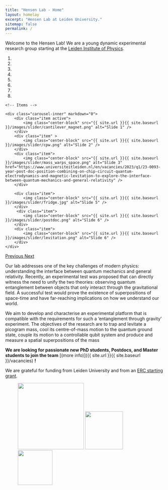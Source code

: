 ```yaml
---
title: "Hensen Lab - Home"
layout: homelay
excerpt: "Hensen Lab at Leiden University."
sitemap: false
permalink: /
---
```


Welcome to the Hensen Lab! We are a young dynamic experimental research group starting at the [Leiden Institute of Physics](http://www.physics.leidenuniv.nl). 

<!--<img class="img-responsive center-block" src="{{ site.url }}{{ site.baseurl }}/images/slider/mass_warps_space.png" alt="" />-->

<div markdown="0" id="carousel" class="carousel slide" data-ride="carousel" data-interval="4000" data-pause="hover" >
    <!-- Menu -->
    <ol class="carousel-indicators">
        <li data-target="#carousel" data-slide-to="0" class="active"></li>
        <li data-target="#carousel" data-slide-to="1"></li>
        <li data-target="#carousel" data-slide-to="2"></li>
        <li data-target="#carousel" data-slide-to="3"></li>
        <li data-target="#carousel" data-slide-to="4"></li>
        <li data-target="#carousel" data-slide-to="5"></li>
        <li data-target="#carousel" data-slide-to="6"></li>
        <li data-target="#carousel" data-slide-to="7"></li>
    </ol>

    <!-- Items -->
    
    <div class="carousel-inner" markdown="0">
        <div class="item active">
            <img class="center-block" src="{{ site.url }}{{ site.baseurl }}/images/slider/cantilever_magnet.png" alt="Slide 1" />
        </div>
        <div class="item" >
            <img class="center-block" src="{{ site.url }}{{ site.baseurl }}/images/slider/cpw.png" alt="Slide 2" />
        </div>
        <div class="item">
            <img class="center-block" src="{{ site.url }}{{ site.baseurl }}/images/slider/mass_warps_space.png" alt="Slide 3" href="https://www.universiteitleiden.nl/en/vacancies/2023/q1/23-0093-year-post-doc-position-combining-on-chip-circuit-quantum-electrodynamics-and-magnetic-levitation-to-explore-the-interface-between-quantum-mechanics-and-general-relativity" />
        </div>
<!--         <div class="item">
            <img src="{{ site.url }}{{ site.baseurl }}/images/slider/nanogolf.png" alt="Slide 4" />
        </div> -->
        <div class="item">
            <img class="center-block" src="{{ site.url }}{{ site.baseurl }}/images/slider/fridge.jpg" alt="Slide 5" />
        </div>       
         <div class="item">
            <img class="center-block" src="{{ site.url }}{{ site.baseurl }}/images/slider/postdoc.png" alt="Slide 6" />
        </div>
        <div class="item">
            <img class="center-block" src="{{ site.url }}{{ site.baseurl }}/images/slider/levitation.png" alt="Slide 6" />
        </div>
    </div>
  <a class="left carousel-control" href="#carousel" role="button" data-slide="prev">
    <span class="glyphicon glyphicon-chevron-left" aria-hidden="true"></span>
    <span class="sr-only">Previous</span>
  </a>
  <a class="right carousel-control" href="#carousel" role="button" data-slide="next">
    <span class="glyphicon glyphicon-chevron-right" aria-hidden="true"></span>
    <span class="sr-only">Next</span>
  </a>
</div>


Our lab addresses one of the key challenges of modern physics: understanding the interface between quantum mechanics and general relativity. Recently, an experimental test was proposed that can directly witness the need to unify the two theories: observing quantum entanglement between objects that only interact through the gravitational field. A successful test would prove the existence of superpositions of space-time and have far-reaching implications on how we understand our world. 

We aim to develop and characterise an experimental platform that is compatible with the requirements for such a ‘entanglement through gravity’ experiment. The objectives of the research are to trap and levitate a picogram mass, cool its centre-of-mass motion to the quantum ground state, couple its motion to a controllable qubit system and produce and measure a spatial superpositions of the mass

 **We are looking for passionate new PhD students, Postdocs, and Master students to join the team** [(more info)]({{ site.url }}{{ site.baseurl }}/vacancies) **!**

We are grateful for funding from Leiden University and from an [ERC starting grant](https://erc.europa.eu/funding/starting-grants).

<figure class="fourth">
  <img src="{{ site.url }}{{ site.baseurl }}/images/logopic/Logo_Leiden.jpg" style="width: 210px">
  <img src="{{ site.url }}{{ site.baseurl }}/images/logopic/Logo_NWO.jpg" style="width: 120px">
  <img src="{{ site.url }}{{ site.baseurl }}/images/logopic/Logo_ERC.jpg" style="width: 110px">
</figure>
